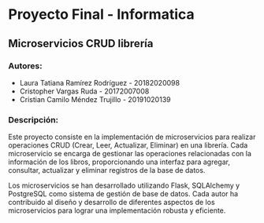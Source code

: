 # Proyecto Final - Informatica

## Microservicios CRUD librería

### Autores:

- Laura Tatiana Ramírez Rodríguez - 20182020098
- Cristopher Vargas Ruda - 20172007008
- Cristian Camilo Méndez Trujillo - 20191020139

### Descripción:

Este proyecto consiste en la implementación de microservicios para realizar operaciones CRUD (Crear, Leer, Actualizar, Eliminar) en una librería. Cada microservicio se encarga de gestionar las operaciones relacionadas con la información de los libros, proporcionando una interfaz para agregar, consultar, actualizar y eliminar registros de la base de datos.

Los microservicios se han desarrollado utilizando Flask, SQLAlchemy y PostgreSQL como sistema de gestión de base de datos. Cada autor ha contribuido al diseño y desarrollo de diferentes aspectos de los microservicios para lograr una implementación robusta y eficiente.
